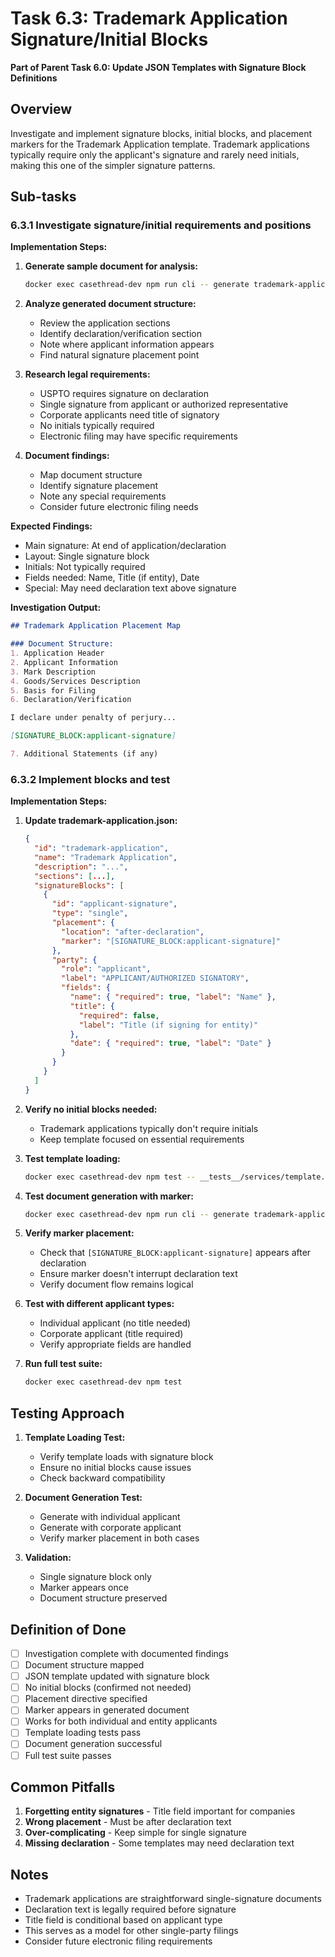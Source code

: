 # Task 6.3: Trademark Application Signature/Initial Blocks

**Part of Parent Task 6.0: Update JSON Templates with Signature Block Definitions**

## Overview

Investigate and implement signature blocks, initial blocks, and placement markers for the Trademark Application template. Trademark applications typically require only the applicant's signature and rarely need initials, making this one of the simpler signature patterns.

## Sub-tasks

### 6.3.1 Investigate signature/initial requirements and positions

**Implementation Steps:**

1. **Generate sample document for analysis:**
   ```bash
   docker exec casethread-dev npm run cli -- generate trademark-application docs/testing/scenario-inputs/rtp-02-trademark-application.yaml
   ```

2. **Analyze generated document structure:**
   - Review the application sections
   - Identify declaration/verification section
   - Note where applicant information appears
   - Find natural signature placement point

3. **Research legal requirements:**
   - USPTO requires signature on declaration
   - Single signature from applicant or authorized representative
   - Corporate applicants need title of signatory
   - No initials typically required
   - Electronic filing may have specific requirements

4. **Document findings:**
   - Map document structure
   - Identify signature placement
   - Note any special requirements
   - Consider future electronic filing needs

**Expected Findings:**
- Main signature: At end of application/declaration
- Layout: Single signature block
- Initials: Not typically required
- Fields needed: Name, Title (if entity), Date
- Special: May need declaration text above signature

**Investigation Output:**
```markdown
## Trademark Application Placement Map

### Document Structure:
1. Application Header
2. Applicant Information
3. Mark Description
4. Goods/Services Description
5. Basis for Filing
6. Declaration/Verification

I declare under penalty of perjury...

[SIGNATURE_BLOCK:applicant-signature]

7. Additional Statements (if any)
```

### 6.3.2 Implement blocks and test

**Implementation Steps:**

1. **Update trademark-application.json:**
   ```json
   {
     "id": "trademark-application",
     "name": "Trademark Application",
     "description": "...",
     "sections": [...],
     "signatureBlocks": [
       {
         "id": "applicant-signature",
         "type": "single",
         "placement": {
           "location": "after-declaration",
           "marker": "[SIGNATURE_BLOCK:applicant-signature]"
         },
         "party": {
           "role": "applicant",
           "label": "APPLICANT/AUTHORIZED SIGNATORY",
           "fields": {
             "name": { "required": true, "label": "Name" },
             "title": { 
               "required": false, 
               "label": "Title (if signing for entity)" 
             },
             "date": { "required": true, "label": "Date" }
           }
         }
       }
     ]
   }
   ```

2. **Verify no initial blocks needed:**
   - Trademark applications typically don't require initials
   - Keep template focused on essential requirements

3. **Test template loading:**
   ```bash
   docker exec casethread-dev npm test -- __tests__/services/template.test.ts
   ```

4. **Test document generation with marker:**
   ```bash
   docker exec casethread-dev npm run cli -- generate trademark-application docs/testing/scenario-inputs/rtp-02-trademark-application.yaml
   ```

5. **Verify marker placement:**
   - Check that `[SIGNATURE_BLOCK:applicant-signature]` appears after declaration
   - Ensure marker doesn't interrupt declaration text
   - Verify document flow remains logical

6. **Test with different applicant types:**
   - Individual applicant (no title needed)
   - Corporate applicant (title required)
   - Verify appropriate fields are handled

7. **Run full test suite:**
   ```bash
   docker exec casethread-dev npm test
   ```

## Testing Approach

1. **Template Loading Test:**
   - Verify template loads with signature block
   - Ensure no initial blocks cause issues
   - Check backward compatibility

2. **Document Generation Test:**
   - Generate with individual applicant
   - Generate with corporate applicant
   - Verify marker placement in both cases

3. **Validation:**
   - Single signature block only
   - Marker appears once
   - Document structure preserved

## Definition of Done

- [ ] Investigation complete with documented findings
- [ ] Document structure mapped
- [ ] JSON template updated with signature block
- [ ] No initial blocks (confirmed not needed)
- [ ] Placement directive specified
- [ ] Marker appears in generated document
- [ ] Works for both individual and entity applicants
- [ ] Template loading tests pass
- [ ] Document generation successful
- [ ] Full test suite passes

## Common Pitfalls

1. **Forgetting entity signatures** - Title field important for companies
2. **Wrong placement** - Must be after declaration text
3. **Over-complicating** - Keep simple for single signature
4. **Missing declaration** - Some templates may need declaration text

## Notes

- Trademark applications are straightforward single-signature documents
- Declaration text is legally required before signature
- Title field is conditional based on applicant type
- This serves as a model for other single-party filings
- Consider future electronic filing requirements 